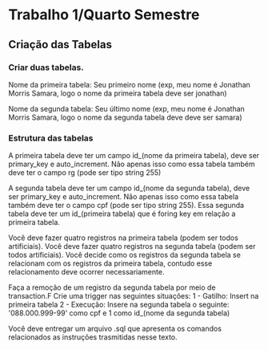 # Trabalho 1/Quarto Semestre

## Criação das Tabelas

### Criar duas tabelas.

Nome da primeira tabela: Seu primeiro nome (exp, meu nome é Jonathan Morris Samara, logo o nome da primeira tabela deve ser jonathan)

Nome da segunda tabela: Seu último nome (exp, meu nome é Jonathan Morris Samara, logo o nome da segunda tabela deve deve ser samara)


### Estrutura das tabelas

A primeira tabela deve ter um campo id_(nome da primeira tabela), deve ser primary_key e auto_increment. Não apenas isso como essa tabela também deve ter o campo rg (pode ser tipo string 255)

A segunda tabela deve ter um campo id_(nome da segunda tabela), deve ser primary_key e auto_increment. Não apenas isso como essa tabela também deve ter o campo cpf (pode ser tipo string 255). Essa segunda tabela deve ter um id_(primeira tabela) que é foring key em relação a primeira tabela.

Você deve fazer quatro registros na primeira tabela (podem ser todos artificiais). Você deve fazer quatro registros na segunda tabela (podem ser todos artificiais). Você decide como os registros da segunda tabela se relacionam com os registros da primeira tabela, contudo esse relacionamento deve ocorrer necessariamente.

Faça a remoção de um registro da segunda tabela por meio de transaction.F
Crie uma trigger nas seguintes situações:
1 - Gatilho: Insert na primeira tabela
2 - Execução: Insere na segunda tabela o seguinte: '088.000.999-99' como cpf e 1 como id_(nome da segunda tabela)

Você deve entregar um arquivo .sql que apresenta os comandos relacionados as instruções trasmitidas nesse texto.